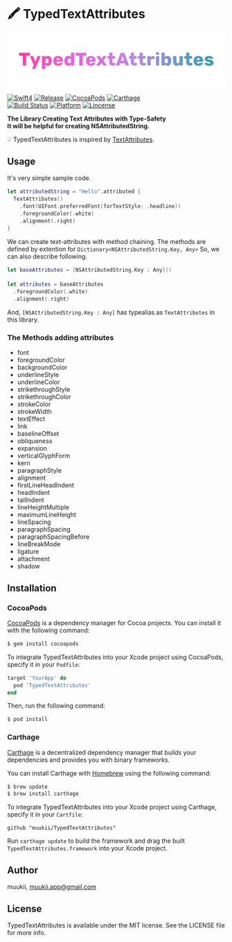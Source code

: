 # 🖍 TypedTextAttributes

<p align="center">
  <img width=1280 src="./TypedTextAttributes.png">
</p>

<a href="https://developer.apple.com/swift"><img alt="Swift4" src="https://img.shields.io/badge/language-Swift4-orange.svg"/></a>
<a href="https://github.com/muukii/TypedTextAttributes/releases/latest"><img alt="Release" src="https://img.shields.io/github/release/muukii/TypedTextAttributes.svg"/></a>
<a href="https://cocoapods.org/pods/TypedTextAttributes"><img alt="CocoaPods" src="https://img.shields.io/cocoapods/v/TypedTextAttributes.svg"/></a>
<a href="https://github.com/Carthage/Carthage"><img alt="Carthage" src="https://img.shields.io/badge/Carthage-compatible-yellow.svg"/></a>
</br>
<a href="https://travis-ci.org/muukii/TypedTextAttributes"><img alt="Build Status" src="https://travis-ci.org/muukii/TypedTextAttributes.svg?branch=master"/></a>
<a href="https://developer.apple.com/"><img alt="Platform" src="https://img.shields.io/badge/platform-iOS%20%7C%20OSX%20%7C%20tvOS%20%7C%20watchOS-green.svg"/></a>
<a href="https://github.com/muukii/TypedTextAttributes/blob/master/LICENSE"><img alt="Lincense" src="http://img.shields.io/badge/license-MIT-000000.svg"/></a>

**The Library Creating Text Attributes with Type-Safety**<br>
**It will be helpful for creating NSAttributedString.**

💡 TypedTextAttributes is inspired by [TextAttributes](https://github.com/delba/TextAttributes).

## Usage

It's very simple sample code.

```swift
let attributedString = "Hello".attributed {
  TextAttributes()
    .font(UIFont.preferredFont(forTextStyle: .headline))
    .foregroundColor(.white)
    .alignment(.right)
}
```

We can create text-attributes with method chaining.
The methods are defined by extention for `Dictionary<NSAttributedString.Key, Any>`
So, we can also describe following.

```swift
let baseAttributes = [NSAttributedString.Key : Any]()

let attributes = baseAttributes
  .foregroundColor(.white)
  .alignment(.right)
```

And, `[NSAttributedString.Key : Any]` has typealias as `TextAttributes` in this library.

### The Methods adding attributes

- font
- foregroundColor
- backgroundColor
- underlineStyle
- underlineColor
- strikethroughStyle
- strikethroughColor
- strokeColor
- strokeWidth
- textEffect
- link
- baselineOffset
- obliqueness
- expansion
- verticalGlyphForm
- kern
- paragraphStyle
- alignment
- firstLineHeadIndent
- headIndent
- tailIndent
- lineHeightMultiple
- maximumLineHeight
- lineSpacing
- paragraphSpacing
- paragraphSpacingBefore
- lineBreakMode
- ligature
- attachment
- shadow


## Installation
### CocoaPods

[CocoaPods](http://cocoapods.org) is a dependency manager for Cocoa projects. You can install it with the following command:

```bash
$ gem install cocoapods
```

To integrate TypedTextAttributes into your Xcode project using CocoaPods, specify it in your `Podfile`:

```ruby
target 'YourApp' do
  pod 'TypedTextAttributes'
end
```

Then, run the following command:

```bash
$ pod install
```

### Carthage

[Carthage](https://github.com/Carthage/Carthage) is a decentralized dependency manager that builds your dependencies and provides you with binary frameworks.

You can install Carthage with [Homebrew](http://brew.sh/) using the following command:

```bash
$ brew update
$ brew install carthage
```

To integrate TypedTextAttributes into your Xcode project using Carthage, specify it in your `Cartfile`:

```ogdl
github "muukii/TypedTextAttributes"
```

Run `carthage update` to build the framework and drag the built `TypedTextAttributes.framework` into your Xcode project.


## Author

muukii, muukii.app@gmail.com

## License

TypedTextAttributes is available under the MIT license. See the LICENSE file for more info.
